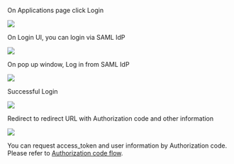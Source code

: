 <IntegrationDetailCard title="Login via SAML IdP">

On Applications page click Login

![](https://cdn.authing.cn/docs/20201012124440.png)

On Login UI, you can login via SAML IdP

![](https://cdn.authing.cn/docs/20201012124753.png)

On pop up window, Log in from SAML IdP

![](https://cdn.authing.cn/docs/20201012131546.png)

Successful Login

![](https://cdn.authing.cn/docs/20201012131738.png)

Redirect to redirect URL with Authorization code and other information

![](https://cdn.authing.cn/docs/20201012131851.png)

You can request access_token and user information by Authorization code. Please refer to [Authorization code flow]().

</IntegrationDetailCard>